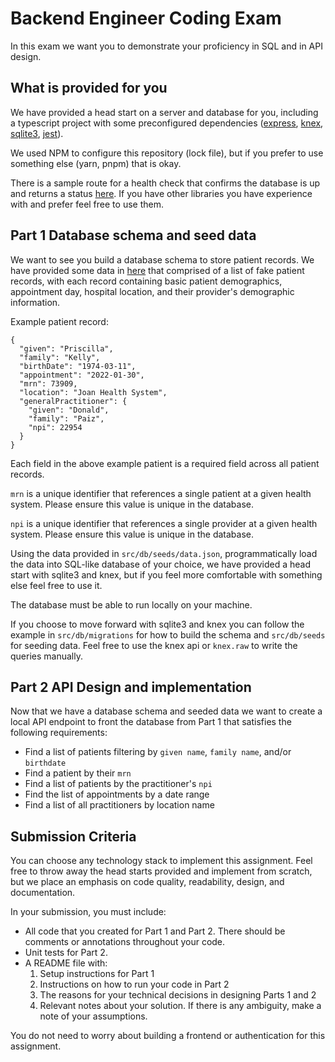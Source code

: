 # Backend Engineer Coding Exam

In this exam we want you to demonstrate your proficiency in SQL and in API design.

## What is provided for you
We have provided a head start on a server and database for you, 
including a typescript project with some preconfigured dependencies 
([express](https://www.npmjs.com/package/express), [knex](https://www.npmjs.com/package/knex), 
[sqlite3](https://www.npmjs.com/package/sqlite3), [jest](https://www.npmjs.com/package/jest)).

We used NPM to configure this repository (lock file), but if you prefer to use something else (yarn, pnpm) that is okay.

There is a sample route for a health check that confirms the database is up and returns a status [here](src/routes/index.ts).
If you have other libraries you have experience with and prefer feel free to use them.

## Part 1 Database schema and seed data

We want to see you build a database schema to store patient records.  We have provided some data in [here](src/db/seeds/data.json) 
that comprised of a list of fake patient records, with each record containing basic patient demographics, appointment day, 
hospital location, and their provider's demographic information.

Example patient record:
```
{
  "given": "Priscilla",
  "family": "Kelly",
  "birthDate": "1974-03-11",
  "appointment": "2022-01-30",
  "mrn": 73909,
  "location": "Joan Health System",
  "generalPractitioner": {
    "given": "Donald",
    "family": "Paiz",
    "npi": 22954
  }
}
```

Each field in the above example patient is a required field across all patient records.

`mrn` is a unique identifier that references a single patient at a given health system.
Please ensure this value is unique in the database.

`npi` is a unique identifier that references a single provider at a given health system.
Please ensure this value is unique in the database.

Using the data provided in `src/db/seeds/data.json`, programmatically load the data 
into SQL-like database of your choice, we have provided a head start with sqlite3 and knex, 
but if you feel more comfortable with something else feel free to use it.

The database must be able to run locally on your machine.

If you choose to move forward with sqlite3 and knex you can follow the example in `src/db/migrations` 
for how to build the schema and `src/db/seeds` for seeding data.
Feel free to use the knex api or `knex.raw` to write the queries manually.

## Part 2 API Design and implementation

Now that we have a database schema and seeded data we want to create a local API endpoint 
to front the database from Part 1 that satisfies the following requirements:

* Find a list of patients filtering by `given name`, `family name`, and/or `birthdate`
* Find a patient by their `mrn`
* Find a list of patients by the practitioner's `npi`
* Find the list of appointments by a date range
* Find a list of all practitioners by location name

## Submission Criteria

You can choose any technology stack to implement this assignment.
Feel free to throw away the head starts provided and implement from scratch, 
but we place an emphasis on code quality, readability, design, and documentation.

In your submission, you must include:

* All code that you created for Part 1 and Part 2. There should be comments or annotations throughout your code.
* Unit tests for Part 2.
* A README file with:
  1. Setup instructions for Part 1
  2. Instructions on how to run your code in Part 2
  3. The reasons for your technical decisions in designing Parts 1 and 2
  4. Relevant notes about your solution. If there is any ambiguity, make a note of your assumptions.

You do not need to worry about building a frontend or authentication for this assignment.

